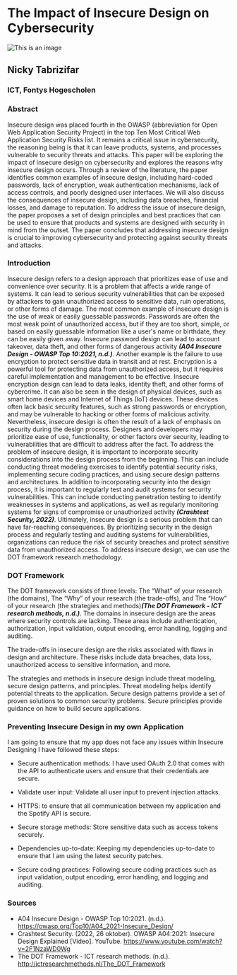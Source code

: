 # The Impact of Insecure Design on Cybersecurity
![This is an image](https://i.ytimg.com/vi/2F1NzaWD0Wg/maxresdefault.jpg)
## Nicky Tabrizifar
### ICT, Fontys Hogescholen

### Abstract
 Insecure design was placed fourth in the OWASP (abbreviation for Open Web Application Security Project) in the top Ten Most Critical Web Application Security Risks list. It remains a critical issue in cybersecurity, the reasoning being is that it can leave products, systems, and processes vulnerable to security threats and attacks. This paper will be exploring the impact of insecure design on cybersecurity and explores the reasons why insecure design occurs. Through a review of the literature, the paper identifies common examples of insecure design, including hard-coded passwords, lack of encryption, weak authentication mechanisms, lack of access controls, and poorly designed user interfaces. We will also discuss the consequences of insecure design, including data breaches, financial losses, and damage to reputation. To address the issue of insecure design, the paper proposes a set of design principles and best practices that can be used to ensure that products and systems are designed with security in mind from the outset. The paper concludes that addressing insecure design is crucial to improving cybersecurity and protecting against security threats and attacks.   
 
 ### Introduction
Insecure design refers to a design approach that prioritizes ease of use and convenience over security. It is a problem that affects a wide range of systems. It can lead to serious security vulnerabilities that can be exposed by attackers to gain unauthorized access to sensitive data, ruin operations, or other forms of damage.
The most common example of insecure design is the use of weak or easily guessable passwords. Passwords are often the most weak point of unauthorized access, but if they are too short, simple, or based on easily guessable information like a user's name or birthdate, they can be easily given away. Insecure password design can lead to account takeover, data theft, and other forms of dangerous activity ***(A04 Insecure Design - OWASP Top 10:2021, n.d.)***.
Another example is the failure to use encryption to protect sensitive data in transit and at rest. Encryption is a powerful tool for protecting data from unauthorized access, but it requires careful implementation and management to be effective. Insecure encryption design can lead to data leaks, identity theft, and other forms of cybercrime.
It can also be seen in the design of physical devices, such as smart home devices and Internet of Things (IoT) devices. These devices often lack basic security features, such as strong passwords or encryption, and may be vulnerable to hacking or other forms of malicious activity. 
Nevertheless, insecure design is often the result of a lack of emphasis on security during the design process. Designers and developers may prioritize ease of use, functionality, or other factors over security, leading to vulnerabilities that are difficult to address after the fact. To address the problem of insecure design, it is important to incorporate security considerations into the design process from the beginning. This can include conducting threat modeling exercises to identify potential security risks, implementing secure coding practices, and using secure design patterns and architectures.
In addition to incorporating security into the design process, it is important to regularly test and audit systems for security vulnerabilities. This can include conducting penetration testing to identify weaknesses in systems and applications, as well as regularly monitoring systems for signs of compromise or unauthorized activity ***(Crashtest Security, 2022)***.
Ultimately, insecure design is a serious problem that can have far-reaching consequences. By prioritizing security in the design process and regularly testing and auditing systems for vulnerabilities, organizations can reduce the risk of security breaches and protect sensitive data from unauthorized access. To address insecure design, we can use the DOT framework research methodology.

### DOT Framework
The DOT framework consists of three levels: The “What” of your research (the domains), The “Why” of your research (the trade-offs), and The “How” of your research (the strategies and methods)***(The DOT Framework - ICT research methods, n.d.)***.
The domains in insecure design are the areas where security controls are lacking. These areas include authentication, authorization, input validation, output encoding, error handling, logging and auditing.

The trade-offs in insecure design are the risks associated with flaws in design and architecture. These risks include data breaches, data loss, unauthorized access to sensitive information, and more.

The strategies and methods in insecure design include threat modeling, secure design patterns, and principles. Threat modeling helps identify potential threats to the application. Secure design patterns provide a set of proven solutions to common security problems. Secure principles provide guidance on how to build secure applications.

### Preventing Insecure Design in my own Application
I am going to ensure that my app does not face any issues within Insecure Designing I have followed these steps:

- Secure authentication methods: I have used OAuth 2.0 that comes with the API to authenticate users and ensure that their credentials are secure.

- Validate user input: Validate all user input to prevent injection attacks.

- HTTPS: to ensure that all communication between my application and the Spotify API is secure.

- Secure storage methods: Store sensitive data such as access tokens securely.

- Dependencies up-to-date: Keeping my dependencies up-to-date to ensure that I am using the latest security patches.

- Secure coding practices: Following secure coding practices such as input validation, output encoding, error handling, and logging and auditing.



### Sources
- A04 Insecure Design - OWASP Top 10:2021. (n.d.). https://owasp.org/Top10/A04_2021-Insecure_Design/
- Crashtest Security. (2022, 26 oktober). OWASP A04:2021: Insecure Design Explained [Video]. YouTube. https://www.youtube.com/watch?v=2F1NzaWD0Wg
- The DOT Framework - ICT research methods. (n.d.). http://ictresearchmethods.nl/The_DOT_Framework
